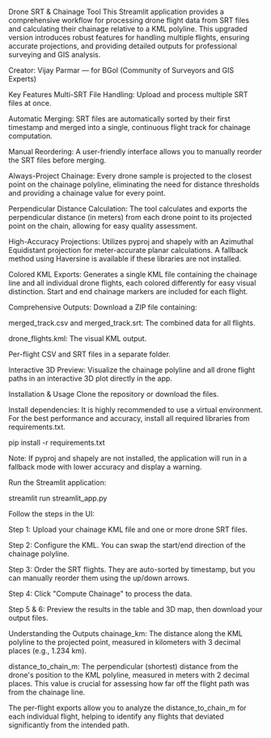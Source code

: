 Drone SRT & Chainage Tool
This Streamlit application provides a comprehensive workflow for processing drone flight data from SRT files and calculating their chainage relative to a KML polyline. This upgraded version introduces robust features for handling multiple flights, ensuring accurate projections, and providing detailed outputs for professional surveying and GIS analysis.

Creator: Vijay Parmar — for BGol (Community of Surveyors and GIS Experts)

Key Features
Multi-SRT File Handling: Upload and process multiple SRT files at once.

Automatic Merging: SRT files are automatically sorted by their first timestamp and merged into a single, continuous flight track for chainage computation.

Manual Reordering: A user-friendly interface allows you to manually reorder the SRT files before merging.

Always-Project Chainage: Every drone sample is projected to the closest point on the chainage polyline, eliminating the need for distance thresholds and providing a chainage value for every point.

Perpendicular Distance Calculation: The tool calculates and exports the perpendicular distance (in meters) from each drone point to its projected point on the chain, allowing for easy quality assessment.

High-Accuracy Projections: Utilizes pyproj and shapely with an Azimuthal Equidistant projection for meter-accurate planar calculations. A fallback method using Haversine is available if these libraries are not installed.

Colored KML Exports: Generates a single KML file containing the chainage line and all individual drone flights, each colored differently for easy visual distinction. Start and end chainage markers are included for each flight.

Comprehensive Outputs: Download a ZIP file containing:

merged_track.csv and merged_track.srt: The combined data for all flights.

drone_flights.kml: The visual KML output.

Per-flight CSV and SRT files in a separate folder.

Interactive 3D Preview: Visualize the chainage polyline and all drone flight paths in an interactive 3D plot directly in the app.

Installation & Usage
Clone the repository or download the files.

Install dependencies: It is highly recommended to use a virtual environment. For the best performance and accuracy, install all required libraries from requirements.txt.

pip install -r requirements.txt

Note: If pyproj and shapely are not installed, the application will run in a fallback mode with lower accuracy and display a warning.

Run the Streamlit application:

streamlit run streamlit_app.py

Follow the steps in the UI:

Step 1: Upload your chainage KML file and one or more drone SRT files.

Step 2: Configure the KML. You can swap the start/end direction of the chainage polyline.

Step 3: Order the SRT flights. They are auto-sorted by timestamp, but you can manually reorder them using the up/down arrows.

Step 4: Click "Compute Chainage" to process the data.

Step 5 & 6: Preview the results in the table and 3D map, then download your output files.

Understanding the Outputs
chainage_km: The distance along the KML polyline to the projected point, measured in kilometers with 3 decimal places (e.g., 1.234 km).

distance_to_chain_m: The perpendicular (shortest) distance from the drone's position to the KML polyline, measured in meters with 2 decimal places. This value is crucial for assessing how far off the flight path was from the chainage line.

The per-flight exports allow you to analyze the distance_to_chain_m for each individual flight, helping to identify any flights that deviated significantly from the intended path.